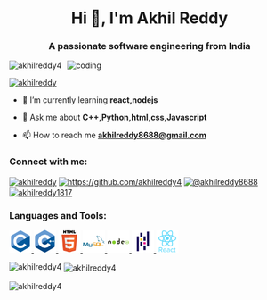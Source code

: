 <h1 align="center">Hi 👋, I'm Akhil Reddy</h1>
<h3 align="center">A passionate software engineering from India</h3>

<img align="right" alt="coding" width="400" src="https://user-images.githubusercontent.com/55389276/140866485-8fb1c876-9a8f-4d6a-98dc-08c4981eaf70.gif">

<p align="left"> <img src="https://komarev.com/ghpvc/?username=akhilreddy4&label=Profile%20views&color=0e75b6&style=flat" alt="akhilreddy4" /> </p>

<p align="left"> <a href="https://twitter.com/akhilreddy" target="blank"><img src="https://img.shields.io/twitter/follow/akhilreddy?logo=twitter&style=for-the-badge" alt="akhilreddy" /></a> </p>

- 🌱 I’m currently learning **react,nodejs**

- 💬 Ask me about **C++,Python,html,css,Javascript**

- 📫 How to reach me **akhilreddy8688@gmail.com**

<h3 align="left">Connect with me:</h3>
<p align="left">
<a href="https://twitter.com/akhilreddy" target="blank"><img align="center" src="https://raw.githubusercontent.com/rahuldkjain/github-profile-readme-generator/master/src/images/icons/Social/twitter.svg" alt="akhilreddy" height="30" width="40" /></a>
<a href="https://linkedin.com/in/https://github.com/akhilreddy4" target="blank"><img align="center" src="https://raw.githubusercontent.com/rahuldkjain/github-profile-readme-generator/master/src/images/icons/Social/linked-in-alt.svg" alt="https://github.com/akhilreddy4" height="30" width="40" /></a>
<a href="https://www.hackerrank.com/@akhilreddy8688" target="blank"><img align="center" src="https://raw.githubusercontent.com/rahuldkjain/github-profile-readme-generator/master/src/images/icons/Social/hackerrank.svg" alt="@akhilreddy8688" height="30" width="40" /></a>
<a href="https://www.leetcode.com/akhilreddy1817" target="blank"><img align="center" src="https://raw.githubusercontent.com/rahuldkjain/github-profile-readme-generator/master/src/images/icons/Social/leet-code.svg" alt="akhilreddy1817" height="30" width="40" /></a>
</p>

<h3 align="left">Languages and Tools:</h3>
<p align="left"> <a href="https://www.cprogramming.com/" target="_blank" rel="noreferrer"> <img src="https://raw.githubusercontent.com/devicons/devicon/master/icons/c/c-original.svg" alt="c" width="40" height="40"/> </a> <a href="https://www.w3schools.com/cpp/" target="_blank" rel="noreferrer"> <img src="https://raw.githubusercontent.com/devicons/devicon/master/icons/cplusplus/cplusplus-original.svg" alt="cplusplus" width="40" height="40"/> </a> <a href="https://www.w3.org/html/" target="_blank" rel="noreferrer"> <img src="https://raw.githubusercontent.com/devicons/devicon/master/icons/html5/html5-original-wordmark.svg" alt="html5" width="40" height="40"/> </a> <a href="https://www.mysql.com/" target="_blank" rel="noreferrer"> <img src="https://raw.githubusercontent.com/devicons/devicon/master/icons/mysql/mysql-original-wordmark.svg" alt="mysql" width="40" height="40"/> </a> <a href="https://nodejs.org" target="_blank" rel="noreferrer"> <img src="https://raw.githubusercontent.com/devicons/devicon/master/icons/nodejs/nodejs-original-wordmark.svg" alt="nodejs" width="40" height="40"/> </a> <a href="https://pandas.pydata.org/" target="_blank" rel="noreferrer"> <img src="https://raw.githubusercontent.com/devicons/devicon/2ae2a900d2f041da66e950e4d48052658d850630/icons/pandas/pandas-original.svg" alt="pandas" width="40" height="40"/> </a> <a href="https://reactjs.org/" target="_blank" rel="noreferrer"> <img src="https://raw.githubusercontent.com/devicons/devicon/master/icons/react/react-original-wordmark.svg" alt="react" width="40" height="40"/> </a> </p>

<p><img align="left" src="https://github-readme-stats.vercel.app/api/top-langs?username=akhilreddy4&show_icons=true&locale=en&layout=compact" alt="akhilreddy4" /></p>

<p>&nbsp;<img align="center" src="https://github-readme-stats.vercel.app/api?username=akhilreddy4&show_icons=true&locale=en" alt="akhilreddy4" /></p>

<p><img align="center" src="https://github-readme-streak-stats.herokuapp.com/?user=akhilreddy4&" alt="akhilreddy4" /></p>
